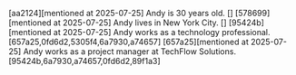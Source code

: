 [aa2124][mentioned at 2025-07-25] Andy is 30 years old. []
[578699][mentioned at 2025-07-25] Andy lives in New York City. []
[95424b][mentioned at 2025-07-25] Andy works as a technology professional. [657a25,0fd6d2,5305f4,6a7930,a74657]
[657a25][mentioned at 2025-07-25] Andy works as a project manager at TechFlow Solutions. [95424b,6a7930,a74657,0fd6d2,89f1a3]